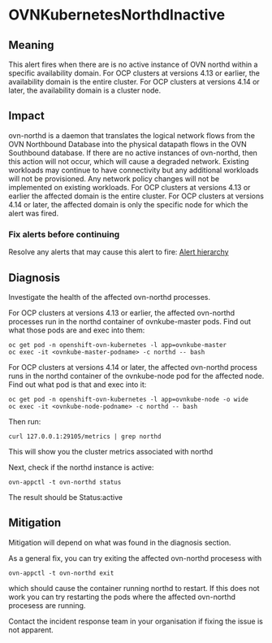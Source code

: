 # OVNKubernetesNorthdInactive

## Meaning

This alert fires when there are is no active instance of OVN northd within a
specific availability domain. For OCP clusters at versions 4.13 or earlier, the
availability domain is the entire cluster. For OCP clusters at versions 4.14 or
later, the availability domain is a cluster node.

## Impact

ovn-northd is a daemon that translates the logical network flows from the OVN
Northbound Database into the physical datapath flows in the OVN Southbound
database. If there are no active instances of ovn-northd, then this action will
not occur, which will cause a degraded network. Existing workloads may continue
to have connectivity but any additional workloads will not be provisioned. Any
network policy changes will not be implemented on existing workloads. For OCP
clusters at versions 4.13 or earlier the affected domain is the entire cluster.
For OCP clusters at versions 4.14 or later, the affected domain is only the
specific node for which the alert was fired.

### Fix alerts before continuing

Resolve any alerts that may cause this alert to fire: [Alert
hierarchy](./hierarchy/alerts-hierarchy.svg)

## Diagnosis

Investigate the health of the affected ovn-northd processes.

For OCP clusters at versions 4.13 or earlier, the affected ovn-northd processes
run in the northd container of ovnkube-master pods. Find out what those pods are
and exec into them:
```shell
oc get pod -n openshift-ovn-kubernetes -l app=ovnkube-master
oc exec -it <ovnkube-master-podname> -c northd -- bash
```

For OCP clusters at versions 4.14 or later, the affected ovn-northd process runs
in the northd container of the ovnkube-node pod for the affected node. Find out
what pod is that and exec into it:
```shell
oc get pod -n openshift-ovn-kubernetes -l app=ovnkube-node -o wide
oc exec -it <ovnkube-node-podname> -c northd -- bash
```

Then run:
```shell
curl 127.0.0.1:29105/metrics | grep northd
```
This will show you the cluster metrics associated with northd

Next, check if the northd instance is active:
```shell
ovn-appctl -t ovn-northd status
```
The result should be Status:active


## Mitigation

Mitigation will depend on what was found in the diagnosis section.

As a general fix, you can try exiting the affected ovn-northd procesess with
```shell
ovn-appctl -t ovn-northd exit
```
which should cause the container running northd to restart. If this does not
work you can try restarting the pods where the affected ovn-northd procesess are
running.

Contact the incident response team in your organisation if fixing the issue is
not apparent.
